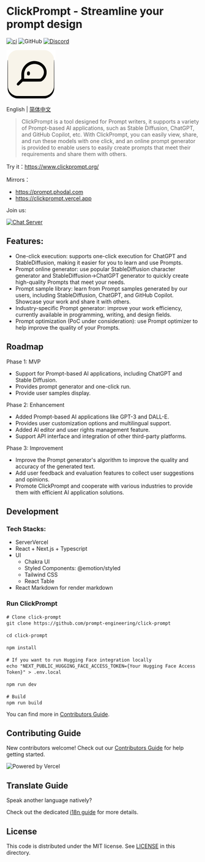 # ClickPrompt - Streamline your prompt design

[![ci](https://github.com/prompt-engineering/click-prompt/actions/workflows/ci.yaml/badge.svg)](https://github.com/prompt-engineering/click-prompt/actions/workflows/ci.yaml)
![GitHub](https://img.shields.io/github/license/prompt-engineering/click-prompt)
[![Discord](https://img.shields.io/discord/1082563233593966612)](https://discord.gg/FSWXq4DmEj)

<img src="src/assets/clickprompt-logo.svg" width='128' height='128' alt='ClickPrompt Logo' />

English | [简体中文](./README.zh-CN.md)

> ClickPrompt is a tool designed for Prompt writers, it supports a variety of Prompt-based AI applications, such as Stable Diffusion, ChatGPT, and GitHub Copilot, etc.
> With ClickPrompt, you can easily view, share, and run these models with one click, and an online prompt generator is provided to enable users to easily create prompts that meet their requirements and share them with others.

Try it：https://www.clickprompt.org/

Mirrors：

- https://prompt.phodal.com
- https://clickprompt.vercel.app

Join us:

[![Chat Server](https://img.shields.io/badge/chat-discord-7289da.svg)](https://discord.gg/FSWXq4DmEj)

## Features:

- One-click execution: supports one-click execution for ChatGPT and StableDiffusion, making it easier for you to learn and use Prompts.
- Prompt online generator: use popular StableDiffusion character generator and StableDiffusion->ChatGPT generator to quickly create high-quality Prompts that meet your needs.
- Prompt sample library: learn from Prompt samples generated by our users, including StableDiffusion, ChatGPT, and GitHub Copilot. Showcase your work and share it with others.
- Industry-specific Prompt generator: improve your work efficiency, currently available in programming, writing, and design fields.
- Prompt optimization (PoC under consideration): use Prompt optimizer to help improve the quality of your Prompts.

## Roadmap

Phase 1: MVP

- Support for Prompt-based AI applications, including ChatGPT and Stable Diffusion.
- Provides prompt generator and one-click run.
- Provide user samples display.

Phase 2: Enhancement

- Added Prompt-based AI applications like GPT-3 and DALL-E.
- Provides user customization options and multilingual support.
- Added AI editor and user rights management feature.
- Support API interface and integration of other third-party platforms.

Phase 3: Improvement

- Improve the Prompt generator's algorithm to improve the quality and accuracy of the generated text.
- Add user feedback and evaluation features to collect user suggestions and opinions.
- Promote ClickPrompt and cooperate with various industries to provide them with efficient AI application solutions.

## Development

### Tech Stacks:

- ServerVercel
- React + Next.js + Typescript
- UI
    - Chakra UI
    - Styled Components: @emotion/styled
    - Tailwind CSS
    - React Table
- React Markdown for render markdown

### Run ClickPrompt

```shell
# Clone click-prompt
git clone https://github.com/prompt-engineering/click-prompt

cd click-prompt

npm install

# If you want to run Hugging Face integration locally
echo "NEXT_PUBLIC_HUGGING_FACE_ACCESS_TOKEN={Your Hugging Face Access Token}" > .env.local

npm run dev

# Build
npm run build
```

You can find more in [Contributors Guide](./CONTRIBUTING.md).

## Contributing Guide

New contributors welcome! Check out our [Contributors Guide](./CONTRIBUTING.md) for help getting started.

![Powered by Vercel](https://images.ctfassets.net/e5382hct74si/78Olo8EZRdUlcDUFQvnzG7/fa4cdb6dc04c40fceac194134788a0e2/1618983297-powered-by-vercel.svg)

## Translate Guide

Speak another language natively?

Check out the dedicated [i18n guide](./TRANSLATING.md) for more details.

## License

This code is distributed under the MIT license. See [LICENSE](./LICENSE) in this directory.
